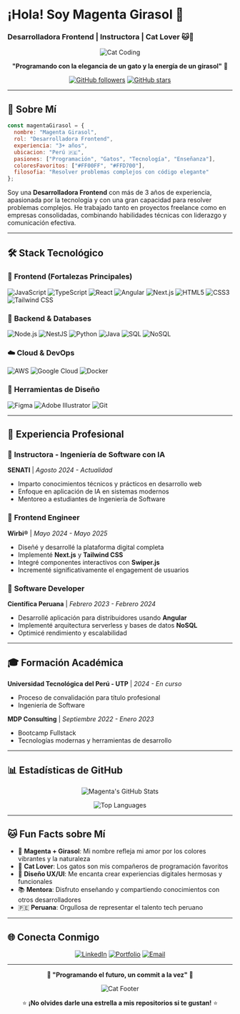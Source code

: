 # ¡Hola! Soy Magenta Girasol 🌻 
### Desarrolladora Frontend | Instructora | Cat Lover 🐱💜

<div align="center">
  
![Cat Coding](https://media.giphy.com/media/JIX9t2j0ZTN9S/giphy.gif)

**"Programando con la elegancia de un gato y la energía de un girasol"** 🌻

[![GitHub followers](https://img.shields.io/github/followers/Meowwuw?style=social)](https://github.com/Meowwuw)
[![GitHub stars](https://img.shields.io/github/stars/Meowwuw?style=social)](https://github.com/Meowwuw)

</div>

---

## 🐾 Sobre Mí

```javascript
const magentaGirasol = {
  nombre: "Magenta Girasol",
  rol: "Desarrolladora Frontend",
  experiencia: "3+ años",
  ubicacion: "Perú 🇵🇪",
  pasiones: ["Programación", "Gatos", "Tecnología", "Enseñanza"],
  coloresFavoritos: ["#FF00FF", "#FFD700"],
  filosofia: "Resolver problemas complejos con código elegante"
};
```

Soy una **Desarrolladora Frontend** con más de 3 años de experiencia, apasionada por la tecnología y con una gran capacidad para resolver problemas complejos. He trabajado tanto en proyectos freelance como en empresas consolidadas, combinando habilidades técnicas con liderazgo y comunicación efectiva.

---

## 🛠️ Stack Tecnológico

### 🎨 **Frontend (Fortalezas Principales)**
![JavaScript](https://img.shields.io/badge/-JavaScript-F7DF1E?style=flat-square&logo=javascript&logoColor=black)
![TypeScript](https://img.shields.io/badge/-TypeScript-3178C6?style=flat-square&logo=typescript&logoColor=white)
![React](https://img.shields.io/badge/-React-61DAFB?style=flat-square&logo=react&logoColor=black)
![Angular](https://img.shields.io/badge/-Angular-DD0031?style=flat-square&logo=angular&logoColor=white)
![Next.js](https://img.shields.io/badge/-Next.js-000000?style=flat-square&logo=next.js&logoColor=white)
![HTML5](https://img.shields.io/badge/-HTML5-E34F26?style=flat-square&logo=html5&logoColor=white)
![CSS3](https://img.shields.io/badge/-CSS3-1572B6?style=flat-square&logo=css3&logoColor=white)
![Tailwind CSS](https://img.shields.io/badge/-Tailwind_CSS-38B2AC?style=flat-square&logo=tailwind-css&logoColor=white)

### 🔧 **Backend & Databases**
![Node.js](https://img.shields.io/badge/-Node.js-339933?style=flat-square&logo=node.js&logoColor=white)
![NestJS](https://img.shields.io/badge/-NestJS-E0234E?style=flat-square&logo=nestjs&logoColor=white)
![Python](https://img.shields.io/badge/-Python-3776AB?style=flat-square&logo=python&logoColor=white)
![Java](https://img.shields.io/badge/-Java-007396?style=flat-square&logo=java&logoColor=white)
![SQL](https://img.shields.io/badge/-SQL-4479A1?style=flat-square&logo=mysql&logoColor=white)
![NoSQL](https://img.shields.io/badge/-NoSQL-4DB33D?style=flat-square&logo=mongodb&logoColor=white)

### ☁️ **Cloud & DevOps**
![AWS](https://img.shields.io/badge/-AWS-232F3E?style=flat-square&logo=amazon-aws&logoColor=white)
![Google Cloud](https://img.shields.io/badge/-Google_Cloud-4285F4?style=flat-square&logo=google-cloud&logoColor=white)
![Docker](https://img.shields.io/badge/-Docker-2496ED?style=flat-square&logo=docker&logoColor=white)

### 🎨 **Herramientas de Diseño**
![Figma](https://img.shields.io/badge/-Figma-F24E1E?style=flat-square&logo=figma&logoColor=white)
![Adobe Illustrator](https://img.shields.io/badge/-Adobe_Illustrator-FF9A00?style=flat-square&logo=adobe-illustrator&logoColor=white)
![Git](https://img.shields.io/badge/-Git-F05032?style=flat-square&logo=git&logoColor=white)

---

## 💼 Experiencia Profesional

### 🌟 **Instructora - Ingeniería de Software con IA**
**SENATI** | *Agosto 2024 - Actualidad*
- Imparto conocimientos técnicos y prácticos en desarrollo web
- Enfoque en aplicación de IA en sistemas modernos
- Mentoreo a estudiantes de Ingeniería de Software

### 🚀 **Frontend Engineer**
**Wirbi®** | *Mayo 2024 - Mayo 2025*
- Diseñé y desarrollé la plataforma digital completa
- Implementé **Next.js** y **Tailwind CSS**
- Integré componentes interactivos con **Swiper.js**
- Incrementé significativamente el engagement de usuarios

### 🔬 **Software Developer**
**Científica Peruana** | *Febrero 2023 - Febrero 2024*
- Desarrollé aplicación para distribuidores usando **Angular**
- Implementé arquitectura serverless y bases de datos **NoSQL**
- Optimicé rendimiento y escalabilidad

---

## 🎓 Formación Académica

**Universidad Tecnológica del Perú - UTP** | *2024 - En curso*
- Proceso de convalidación para título profesional
- Ingeniería de Software

**MDP Consulting** | *Septiembre 2022 - Enero 2023*
- Bootcamp Fullstack
- Tecnologías modernas y herramientas de desarrollo

---

## 📊 Estadísticas de GitHub

<div align="center">
  
![Magenta's GitHub Stats](https://github-readme-stats.vercel.app/api?username=Meowwuw&show_icons=true&theme=radical&bg_color=0d1117&title_color=ff00ff&text_color=ffffff&icon_color=ffd700)

![Top Languages](https://github-readme-stats.vercel.app/api/top-langs/?username=Meowwuw&layout=compact&theme=radical&bg_color=0d1117&title_color=ff00ff&text_color=ffffff)

</div>

---

## 🐱 Fun Facts sobre Mí

- 🌻 **Magenta + Girasol**: Mi nombre refleja mi amor por los colores vibrantes y la naturaleza
- 🐾 **Cat Lover**: Los gatos son mis compañeros de programación favoritos
- 🎨 **Diseño UX/UI**: Me encanta crear experiencias digitales hermosas y funcionales
- 📚 **Mentora**: Disfruto enseñando y compartiendo conocimientos con otros desarrolladores
- 🇵🇪 **Peruana**: Orgullosa de representar el talento tech peruano

---

## 🌐 Conecta Conmigo

<div align="center">

[![LinkedIn](https://img.shields.io/badge/-LinkedIn-0077B5?style=for-the-badge&logo=linkedin&logoColor=white)](https://linkedin.com/in/tu-perfil)
[![Portfolio](https://img.shields.io/badge/-Portfolio-FF00FF?style=for-the-badge&logo=google-chrome&logoColor=white)](https://tu-portfolio.com)
[![Email](https://img.shields.io/badge/-Email-D14836?style=for-the-badge&logo=gmail&logoColor=white)](mailto:tu-email@gmail.com)

</div>

---

<div align="center">
  
**💜 "Programando el futuro, un commit a la vez" 💜**

![Cat Footer](https://media.giphy.com/media/vFKqnCdLPNOKc/giphy.gif)

⭐ **¡No olvides darle una estrella a mis repositorios si te gustan!** ⭐

</div>
